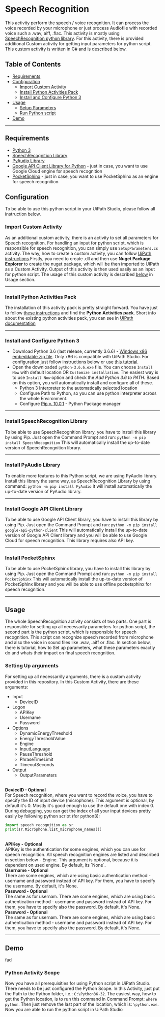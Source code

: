# Speech Recognition
This activity perform the speech / voice recognition. It can process the voice recorded by your microphone or just process Audiofile with recorded voice such a .wav, aiff, .flac. This activity is mostly using [SpeechRecognition python library](https://pypi.org/project/SpeechRecognition/). For this activity, there is provided additional Custom activity for getting input parameters for python script. This custom activity is written in C# and is described below. 

## Table of Contents
- [Requirements](#requirements)
- [Configuration](#configuration)
    - [Import Custom Activity](#import-custom-activity)
    - [Install Python Activities Pack](#nstall-python-activities-pack)
    - [Install and Configure Python 3](#install-and-configure-python-3)
- [Usage](#usage)
    - [Setup Parameters](#setup-parameters)
    - [Run Python script](#run-python-script)
- [Demo](#demo)

---
## Requirements
- [Python 3](https://www.python.org/downloads/)
- [SpeechRecognition Library](https://pypi.org/project/SpeechRecognition/)
- [PyAudio Library](https://pypi.org/project/PyAudio/)
- [Google API Client Library for Python](https://developers.google.com/api-client-library/python/start/installation) - just in case, you want to use Google Cloud engine for speech recognition
- [PocketSphinx](https://pypi.org/project/pocketsphinx/) - just in case, you want to use PocketSphinx as an engine for speech recognition


## Configuration
To be able to use this python script in your UiPath Studio, please follow all instruction below.

### Import Custom Activity
As an additional custom activity, there is an activity to set all parameters for Speech recognition. For handling an input for python script, which is responsible for speech recognition, you can simply use `SetupParameters.cs` activity. The way, how to create a custom activity, you can follow [UiPath instructions](https://activities.uipath.com/docs/creating-a-custom-activity).Firstly, you need to create .dll and then use <b>Nuget Package Explorer</b> to create the nuget package, which will be then imported to UiPath as a Custom Activity. Output of this activity is then used easily as an input for python script. The usage of this custom activity is described [below](#setup-parameters) in Usage section. 


---
### Install Python Activities Pack
The installation of this activity pack is pretty straight forward. You have just to follow [these instructions](https://studio.uipath.com/v2017.1/docs/managing-activities-packages) and find the <b>Python Activities pack</b>. Short info about the existing python activities pack, you can see in [UiPath documentation](https://activities.uipath.com/docs/about-the-python-activities-pack)


---
### Install and Configure Python 3
- Download Python 3.6 (last release, currently 3.6.6) - [Windows x86 embeddable zip file](https://www.python.org/ftp/python/3.6.6/python-3.6.6.exe). Only x86 is compatible with UiPath Studio. For configuration just follow instructions below or use [this tutorial](https://github.com/BurntSushi/nfldb/wiki/Python-&-pip-Windows-installation).
- Open the downloaded `python-3.6.6.exe` file. You can choose `Install Now` with default location OR `Customize installation`. The easiest way is to use `Install Now` option and check the <i>Add Python 3.6 to PATH</i>. Based on this option, you will automatically install and configure all of these.
    - Python 3 Interpreter to the automatically selected location
    - Configure Path to Python, so you can use python interpreter across the whole Environment.
    - Configure [Pip v. 10.0.1](https://en.wikipedia.org/wiki/Pip_(package_manager)) - Python Package manager


---
### Install SpeechRecognition Library
To be able to use SpeechRecognition library, you have to install this library by using Pip. Just open the Command Prompt and run:
`python -m pip install SpeechRecognition`
This will automatically install the up-to-date version of SpeechRecognition library.


---
### Install PyAudio Library
To enable more features to this Python script, we are using PyAudio library. Install this library the same way, as SpeechRecognition Library by using command:
`python -m pip install PyAudio`
It will install automatically the up-to-date version of PyAudio library.

---
### Install Google API Client Library
To be able to use Google API Client library, you have to install this library by using Pip. Just open the Command Prompt and run:
`
python -m pip install google-api-python-client
`
This will automatically install the up-to-date version of Google API Client library and you will be able to use Google Cloud for speech recognition. This library requires also API key.

---
### Install PocketSphinx
To be able to use PocketSphinx library, you have to install this library by using Pip. Just open the Command Prompt and run:
`
python -m pip install PocketSphinx
`
This will automatically install the up-to-date version of PocketSphinx library and you will be able to use offline pocketsphinx for speech recognition.

---
## Usage
The whole SpeechRecognition activity consists of two parts. One part is responsible for setting up all necessarily parameters for python script, the second part is the python script, which is responsible for speech recognition. This script can recognize speech recorded from microphone and also the voice in sound files like .wav, .aiff or .flac. In section below, there is tutorial, how to Set up parameters, what these parameters exactly do and whats their impact on final speech recognition.

### Setting Up arguments
For setting up all necessarrily arguments, there is a custom activity provided in this repository. In this Custom Activity, there are these arguments:
<ul>
    <li>Input
        <ul>
            <li>DeviceID</li>
        </ul>
    </li>    
    <li>Logon
        <ul>
            <li>APIKey</li>
            <li>Username</li>
            <li>Password</li>
        </ul>
    </li>
    <li>Options
        <ul>
            <li>DynamicEnergyThreshold</li>
            <li>EnergyThresholdValue</li>
            <li>Engine</li>
            <li>InputLanguage</li>
            <li>PauseThreshold</li>
            <li>PhraseTimeLimit</li>
            <li>TimeoutSeconds</li>
        </ul>
    </li>
    <li>Output
        <ul>
            <li>OutputParameters</li>
        </ul>    
    </li>
</ul>
<br/>
<b>DeviceID <Int32> - Optional</b><br/>
For Speech recognition, where you want to record the voice, you have to specify the ID of input device (microphone). This argument is optional, by default it's 0. Mostly it's good enough to use the default one with index 0. During debugging, you can get the index of all your input devices pretty easily by following python script (for python3):

```python
import speech_recognition as sr
print(sr.Microphone.list_microphone_names())
```

<br/>
<b>APIKey <string> - Optional</b><br/>
APIKey is the authentication for some engines, which you can use for speech recognition. All speech recognition engines are listed and described in section below - Engine. This argument is optional, because it is dependent on used engine. By default, its `None`.

<br/>
<b>Username <string> - Optional</b><br/>
There are some engines, which are using basic authentication method - username and password instead of API key. For them, you have to specify the username. By default, it's None.

<br/>
<b>Password <string> - Optional</b><br/>
The same as for usernam. There are some engines, which are using basic authentication method - username and password instead of API key. For them, you have to specify also the password. By default, it's None.

<br/>
<b>Password <string> - Optional</b><br/>
The same as for usernam. There are some engines, which are using basic authentication method - username and password instead of API key. For them, you have to specify also the password. By default, it's None.

---
## Demo
fad

### Python Activity Scope
Now you have all prerequisities for using Python script in UiPath Studio. There needs to be just configured the Python Scope. In this Activity, just put the Path to the Python folder, i.e.: `C:\Python36-32`. The easiest way, how to get the Python location, is to run this command in Command Prompt:
`where python`. Then just remove the last part of the location, which is: `\python.exe`. Now you are able to run the python script in UiPath Studio
